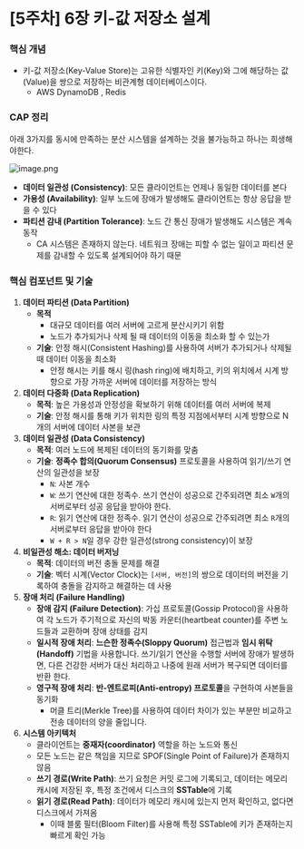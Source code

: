 # [5주차] 6장 키-값 저장소 설계

### **핵심 개념**

- 키-값 저장소(Key-Value Store)는 고유한 식별자인 키(Key)와 그에 해당하는 값(Value)을 쌍으로 저장하는 비관계형 데이터베이스이다.
    - AWS DynamoDB , Redis

### **CAP 정리**

아래 3가지를 동시에 만족하는 분산 시스템을 설계하는 것을 불가능하고 하나는 희생해야한다.

![image.png](image.png)

- **데이터 일관성 (Consistency)**: 모든 클라이언트는 언제나 동일한 데이터를 본다
- **가용성 (Availability)**: 일부 노드에 장애가 발생해도 클라이언트는 항상 응답을 받을 수 있다
- **파티션 감내 (Partition Tolerance)**: 노드 간 통신 장애가 발생해도 시스템은 계속 동작
    - CA 시스템은 존재하지 않는다. 네트워크 장애는 피할 수 없는 일이고 파티션 문제를 감내할 수 있도록 설계되어야 하기 때문

### **핵심 컴포넌트 및 기술**

1. **데이터 파티션 (Data Partition)**
    - **목적**
        - 대규모 데이터를 여러 서버에 고르게 분산시키기 위함
        - 노드가 추가되거나 삭제 될 때 데이터의 이동을 최소화 할 수 있는가
    - **기술**: 안정 해시(Consistent Hashing)를 사용하여 서버가 추가되거나 삭제될 때 데이터 이동을 최소화
        - 안정 해시는 키를 해시 링(hash ring)에 배치하고, 키의 위치에서 시계 방향으로 가장 가까운 서버에 데이터를 저장하는 방식
2. **데이터 다중화 (Data Replication)**
    - **목적**: 높은 가용성과 안정성을 확보하기 위해 데이터를 여러 서버에 복제
    - **기술**: 안정 해시를 통해 키가 위치한 링의 특정 지점에서부터 시계 방향으로 N개의 서버에 데이터 사본을 보관
3. **데이터 일관성 (Data Consistency)**
    - **목적**: 여러 노드에 복제된 데이터의 동기화를 맞춤
    - **기술**: **정족수 합의(Quorum Consensus)** 프로토콜을 사용하여 읽기/쓰기 연산의 일관성을 보장
        - `N`: 사본 개수
        - `W`: 쓰기 연산에 대한 정족수. 쓰기 연산이 성공으로 간주되려면 최소 `W`개의 서버로부터 성공 응답을 받아야 한다.
        - `R`: 읽기 연산에 대한 정족수. 읽기 연산이 성공으로 간주되려면 최소 `R`개의 서버로부터 응답을 받아야 한다
        - `W + R > N`일 경우 강한 일관성(strong consistency)이 보장
4. **비일관성 해소: 데이터 버저닝**
    - **목적**: 데이터의 버전 충돌 문제를 해결
    - **기술**: 벡터 시계(Vector Clock)는 `[서버, 버전]`의 쌍으로 데이터의 버전을 기록하여 충돌을 감지하고 해결하는 데 사용
5. **장애 처리 (Failure Handling)**
    - **장애 감지 (Failure Detection)**: 가십 프로토콜(Gossip Protocol)을 사용하여 각 노드가 주기적으로 자신의 박동 카운터(heartbeat counter)를 주변 노드들과 교환하며 장애 상태를 감지
    - **일시적 장애 처리**: **느슨한 정족수(Sloppy Quorum)** 접근법과 **임시 위탁(Handoff)** 기법을 사용합니다. 쓰기/읽기 연산을 수행할 서버에 장애가 발생하면, 다른 건강한 서버가 대신 처리하고 나중에 원래 서버가 복구되면 데이터를 반환 한다.
    - **영구적 장애 처리**: **반-엔트로피(Anti-entropy) 프로토콜**을 구현하여 사본들을 동기화
        - 머클 트리(Merkle Tree)를 사용하여 데이터 차이가 있는 부분만 비교하고 전송 데이터의 양을 줄입니다.
6. **시스템 아키텍처**
    - 클라이언트는 **중재자(coordinator)** 역할을 하는 노드와 통신
    - 모든 노드는 같은 책임을 지므로 SPOF(Single Point of Failure)가 존재하지 않음
    - **쓰기 경로(Write Path)**: 쓰기 요청은 커밋 로그에 기록되고, 데이터는 메모리 캐시에 저장된 후, 특정 조건에서 디스크의 **SSTable**에 기록
    - **읽기 경로(Read Path)**: 데이터가 메모리 캐시에 있는지 먼저 확인하고, 없다면 디스크에서 가져옴
        - 이때 블룸 필터(Bloom Filter)를 사용해 특정 SSTable에 키가 존재하는지 빠르게 확인 가능